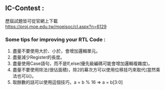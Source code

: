 ## IC-Contest : 

歷屆試題皆可從官網上下載  
https://proj.moe.edu.tw/moeisoc/cl.aspx?n=6129  

### Some tips for improving your RTL Code :   
1. 盡量不要使用大於、小於，會增加邏輯單元。  
2. 盡量減少Register的長度。  
3. 盡量使用Case語句，而不是If,else(優先級編碼可能會增加邏輯複雜度)。  
4. 盡量不要使用除法(很佔面積)，除2的幕次方可以使用位移技巧來取代(當然乘法也可以)。  
5. 取餘數的話可以使用這個技巧，a = b % 16 => a = b[3:0]

